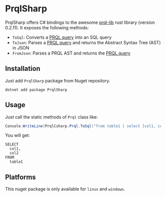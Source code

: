 # PrqlSharp

PrqlSharp offers C# bindings to the awesome [prql-lib](https://github.com/prql/prql) rust library (version 0.2.11). It exposes the following methods:
- ```ToSql```: Converts a [PRQL query](https://prql-lang.org/) into an SQL query
- ```ToJson```: Parses a [PRQL query](https://prql-lang.org/) and returns the Abstract Syntax Tree (AST) in JSON
- ```FromJson```: Parses a PRQL AST and returns the [PRQL query](https://prql-lang.org/)

## Installation

Just add ```PrqlSharp``` package from Nuget repository.

```
dotnet add package PrqlSharp
```

## Usage

Just call the static methods of ```Prql``` class like:

```csharp
Console.WriteLine(PrqlCsharp.Prql.ToSql("from table1 | select [col1, col2]"));
```

You will get:
```
SELECT
  col1,
  col2
FROM
  table1
```

## Platforms

This nuget package is only available for ```linux``` and ```windows```.